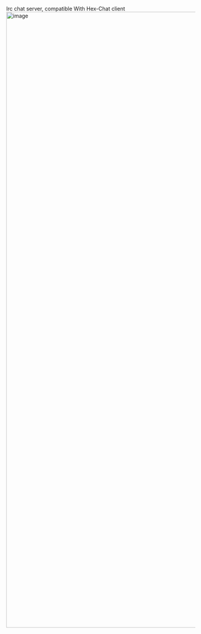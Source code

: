 Irc chat server, compatible With Hex-Chat client
<img width="2719" height="1638" alt="image" src="https://github.com/user-attachments/assets/079880ff-53b3-455f-90ae-d0d6727b7071" />
